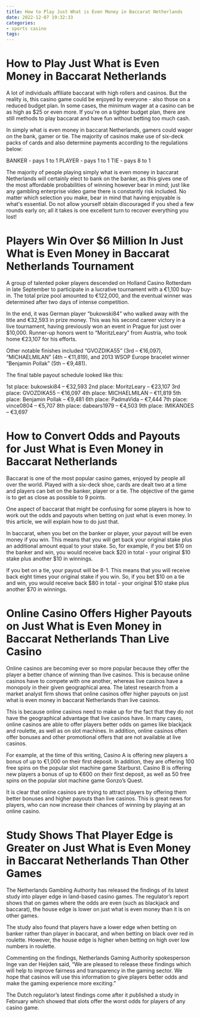 ```yaml
---
title: How to Play Just What is Even Money in Baccarat Netherlands 
date: 2022-12-07 19:32:33
categories:
- sports casino
tags:
---
```



#  How to Play Just What is Even Money in Baccarat Netherlands 

A lot of individuals affiliate baccarat with high rollers and casinos. But the reality is, this casino game could be enjoyed by everyone - also those on a reduced budget plan. In some cases, the minimum wager at a casino can be as high as $25 or even more. If you're on a tighter budget plan, there are still methods to play baccarat and have fun without betting too much cash.

In simply what is even money in baccarat Netherlands, gamers could wager on the bank, gamer or tie. The majority of casinos make use of six-deck packs of cards and also determine payments according to the regulations below: 

BANKER - pays 1 to 1
PLAYER - pays 1 to 1
TIE - pays 8 to 1 

The majority of people playing simply what is even money in baccarat Netherlands will certainly elect to bank on the banker, as this gives one of the most affordable probabilities of winning however bear in mind; just like any gambling enterprise video game there is constantly risk included. No matter which selection you make, bear in mind that having enjoyable is what's essential. Do not allow yourself obtain discouraged if you shed a few rounds early on; all it takes is one excellent turn to recover everything you lost!

#  Players Win Over $6 Million In Just What is Even Money in Baccarat Netherlands Tournament 

A group of talented poker players descended on Holland Casino Rotterdam in late September to participate in a lucrative tournament with a €1,100 buy-in. The total prize pool amounted to €122,000, and the eventual winner was determined after two days of intense competition.

In the end, it was German player “bukowski84” who walked away with the title and €32,593 in prize money. This was his second career victory in a live tournament, having previously won an event in Prague for just over $10,000. Runner-up honors went to “MoritzLeary” from Austria, who took home €23,107 for his efforts.

Other notable finishes included “GVOZDIKA55” (3rd – €16,097), “MICHAELMILAN” (4th – €11,819), and 2013 WSOP Europe bracelet winner “Benjamin Pollak” (5th – €9,481).

The final table payout schedule looked like this:

1st place: bukowski84 – €32,593
2nd place: MoritzLeary – €23,107
3rd place: GVOZDIKA55 – €16,097
4th place: MICHAELMILAN – €11,819
5th place: Benjamin Pollak – €9,481
6th place: PadmaVida – €7,444
7th place: vince0804 – €5,707
8th place: dabears1979 – €4,503
9th place: IMIKANOES – €3,697

#  How to Convert Odds and Payouts for Just What is Even Money in Baccarat Netherlands 

Baccarat is one of the most popular casino games, enjoyed by people all over the world. Played with a six-deck shoe, cards are dealt two at a time and players can bet on the banker, player or a tie. The objective of the game is to get as close as possible to 9 points.

One aspect of baccarat that might be confusing for some players is how to work out the odds and payouts when betting on just what is even money. In this article, we will explain how to do just that.

In baccarat, when you bet on the banker or player, your payout will be even money if you win. This means that you will get back your original stake plus an additional amount equal to your stake. So, for example, if you bet $10 on the banker and win, you would receive back $20 in total - your original $10 stake plus another $10 in winnings.

If you bet on a tie, your payout will be 8-1. This means that you will receive back eight times your original stake if you win. So, if you bet $10 on a tie and win, you would receive back $80 in total - your original $10 stake plus another $70 in winnings.

#  Online Casino Offers Higher Payouts on Just What is Even Money in Baccarat Netherlands Than Live Casino

Online casinos are becoming ever so more popular because they offer the player a better chance of winning than live casinos. This is because online casinos have to compete with one another, whereas live casinos have a monopoly in their given geographical area. The latest research from a market analyst firm shows that online casinos offer higher payouts on just what is even money in baccarat Netherlands than live casinos.

This is because online casinos need to make up for the fact that they do not have the geographical advantage that live casinos have. In many cases, online casinos are able to offer players better odds on games like blackjack and roulette, as well as on slot machines. In addition, online casinos often offer bonuses and other promotional offers that are not available at live casinos.

For example, at the time of this writing, Casino A is offering new players a bonus of up to €1,000 on their first deposit. In addition, they are offering 100 free spins on the popular slot machine game Starburst. Casino B is offering new players a bonus of up to €600 on their first deposit, as well as 50 free spins on the popular slot machine game Gonzo’s Quest.

It is clear that online casinos are trying to attract players by offering them better bonuses and higher payouts than live casinos. This is great news for players, who can now increase their chances of winning by playing at an online casino.

#  Study Shows That Player Edge is Greater on Just What is Even Money in Baccarat Netherlands Than Other Games

The Netherlands Gambling Authority has released the findings of its latest study into player edge in land-based casino games. The regulator’s report shows that on games where the odds are even (such as blackjack and baccarat), the house edge is lower on just what is even money than it is on other games.

The study also found that players have a lower edge when betting on banker rather than player in baccarat, and when betting on black over red in roulette. However, the house edge is higher when betting on high over low numbers in roulette.

Commenting on the findings, Netherlands Gaming Authority spokesperson Inge van der Heijden said, “We are pleased to release these findings which will help to improve fairness and transparency in the gaming sector. We hope that casinos will use this information to give players better odds and make the gaming experience more exciting.”

The Dutch regulator’s latest findings come after it published a study in February which showed that slots offer the worst odds for players of any casino game.
